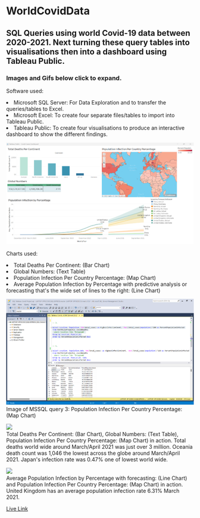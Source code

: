 # WorldCovidData
## SQL Queries using world Covid-19 data between 2020-2021. Next turning these query tables into visualisations then into a dashboard using Tableau Public.
### Images and Gifs below click to expand.

Software used: 
<li>Microsoft SQL Server: For Data Exploration and to transfer the queries/tables to Excel. 
<li>Microsoft Excel: To create four separate files/tables to import into Tableau Public. 
<li>Tableau Public: To create four visualisations to produce an interactive dashboard to show the different findings. 

<img src="sqlTab/covidDashb.png" width="600"><br>

Charts used:
<li>Total Deaths Per Continent: (Bar Chart) 
<li>Global Numbers: (Text Table) 
<li>Population Infection Per Country Percentage: (Map Chart) 
<li>Average Population Infection by Percentage with predictive analysis or forecasting that's the wide set of lines to the right: (Line Chart) 

<img src="sqlTab/sqlq.png" width="600"><br>
Image of MSSQL query 3: Population Infection Per Country Percentage: (Map Chart)

<img src="sqlTab/CovidDash1.gif" width="600"><br>
Total Deaths Per Continent: (Bar Chart), Global Numbers: (Text Table), Population Infection Per Country Percentage: (Map Chart) in action. 
Total deaths world wide around March/April 2021 was just over 3 million. Oceania death count was 1,046 the lowest across the globe around March/April 2021. 
Japan's infection rate was 0.47% one of lowest world wide. 

<img src="sqlTab/CovidDash2.gif" width="600"><br>
Average Population Infection by Percentage with forecasting: (Line Chart) and Population Infection Per Country Percentage: (Map Chart) in action.
United Kingdom has an average population infection rate 6.31% March 2021. 

[Live Link](https://public.tableau.com/views/CovidCasesDashboard_16687860876310/Dashboard1?:language=en-GB&:display_count=n&:origin=viz_share_link)
